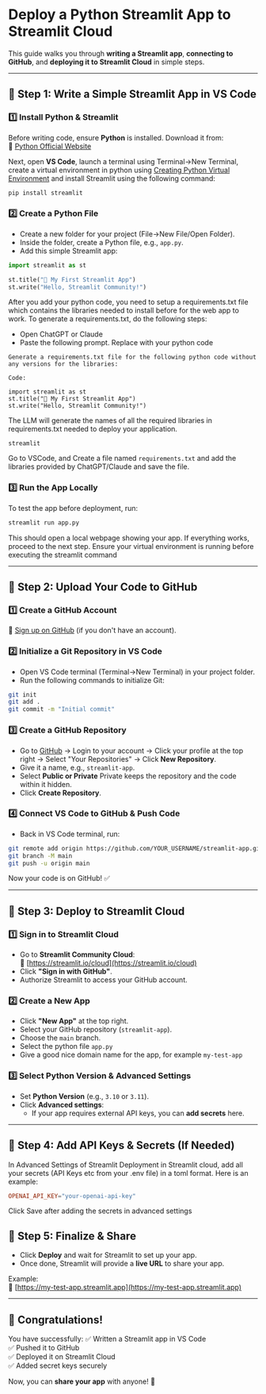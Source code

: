 # **Deploy a Python Streamlit App to Streamlit Cloud**

This guide walks you through **writing a Streamlit app**, **connecting to GitHub**, and **deploying it to Streamlit Cloud** in simple steps.

---

## **📌 Step 1: Write a Simple Streamlit App in VS Code**
### **1️⃣ Install Python & Streamlit**
Before writing code, ensure **Python** is installed. Download it from:  
🔗 [Python Official Website](https://www.python.org/downloads/)

Next, open **VS Code**, launch a terminal using Terminal->New Terminal, create a virtual environment in python using [Creating Python Virtual Environment](https://arunachalamm101202.github.io/Documentation/guide/create-venv/) and install Streamlit using the following command:

```bash
pip install streamlit
```

### **2️⃣ Create a Python File**
- Create a new folder for your project (File->New File/Open Folder).
- Inside the folder, create a Python file, e.g., `app.py`.
- Add this simple Streamlit app:

```python
import streamlit as st

st.title("🚀 My First Streamlit App")
st.write("Hello, Streamlit Community!")
```

After you add your python code, you need to setup a requirements.txt file which contains the libraries needed to install before for the web app to work. To generate a requirements.txt, do the following steps:

- Open ChatGPT or Claude
- Paste the following prompt. Replace with your python code
```
Generate a requirements.txt file for the following python code without any versions for the libraries:

Code:

import streamlit as st
st.title("🚀 My First Streamlit App")
st.write("Hello, Streamlit Community!")
```

The LLM will generate the names of all the required libraries in requirements.txt needed to deploy your application.
```
streamlit
```

Go to VSCode, and Create a file named `requirements.txt` and add the libraries provided by ChatGPT/Claude and save the file.

### **3️⃣ Run the App Locally**
To test the app before deployment, run:

```bash
streamlit run app.py
```

This should open a local webpage showing your app. If everything works, proceed to the next step. Ensure your virtual environment is running before executing the streamlit command

---

## **📌 Step 2: Upload Your Code to GitHub**
### **1️⃣ Create a GitHub Account**
🔗 [Sign up on GitHub](https://github.com/) (if you don't have an account).

### **2️⃣ Initialize a Git Repository in VS Code**
- Open VS Code terminal (Terminal->New Terminal) in your project folder.
- Run the following commands to initialize Git:

```bash
git init
git add .
git commit -m "Initial commit"
```

### **3️⃣ Create a GitHub Repository**
- Go to [GitHub](https://github.com) → Login to your account -> Click your profile at the top right -> Select "Your Repositories" -> Click **New Repository**.
- Give it a name, e.g., `streamlit-app`.
- Select **Public or Private** Private keeps the repository and the code within it hidden.
- Click **Create Repository**.

### **4️⃣ Connect VS Code to GitHub & Push Code**
- Back in VS Code terminal, run:

```bash
git remote add origin https://github.com/YOUR_USERNAME/streamlit-app.git
git branch -M main
git push -u origin main
```

Now your code is on GitHub! ✅

---

## **📌 Step 3: Deploy to Streamlit Cloud**
### **1️⃣ Sign in to Streamlit Cloud**
- Go to **Streamlit Community Cloud**:  
  🔗 [https://streamlit.io/cloud](https://streamlit.io/cloud)
- Click **"Sign in with GitHub"**.
- Authorize Streamlit to access your GitHub account.

### **2️⃣ Create a New App**
- Click **"New App"** at the top right.
- Select your GitHub repository (`streamlit-app`).
- Choose the `main` branch.
- Select the python file `app.py`
- Give a good nice domain name for the app, for example `my-test-app`

### **3️⃣ Select Python Version & Advanced Settings**
- Set **Python Version** (e.g., `3.10` or `3.11`).
- Click **Advanced settings**:
  - If your app requires external API keys, you can **add secrets** here.

---

## **📌 Step 4: Add API Keys & Secrets (If Needed)**

In Advanced Settings of Streamlit Deployment in Streamlit cloud, add all your secrets (API Keys etc from your .env file) in a toml format. Here is an example:

```toml
OPENAI_API_KEY="your-openai-api-key"
```

Click Save after adding the secrets in advanced settings

## **📌 Step 5: Finalize & Share**
- Click **Deploy** and wait for Streamlit to set up your app.
- Once done, Streamlit will provide a **live URL** to share your app.

Example:  
🔗 [https://my-test-app.streamlit.app](https://my-test-app.streamlit.app)

---

## **🎉 Congratulations!**
You have successfully:
✅ Written a Streamlit app in VS Code  
✅ Pushed it to GitHub  
✅ Deployed it on Streamlit Cloud  
✅ Added secret keys securely  

Now, you can **share your app** with anyone! 🚀
